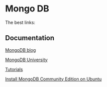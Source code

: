 # Mongo DB

The best links:

## Documentation

[MongoDB blog](https://www.mongodb.com/blog)

[MongoDB University](https://university.mongodb.com/)

[Tutorials](https://docs.mongodb.com/manual/tutorial/)

[Install MongoDB Community Edition on Ubuntu](https://docs.mongodb.com/manual/tutorial/install-mongodb-on-ubuntu/)